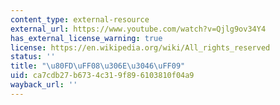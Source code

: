 ```yaml
---
content_type: external-resource
external_url: https://www.youtube.com/watch?v=Qjlg9ov34Y4
has_external_license_warning: true
license: https://en.wikipedia.org/wiki/All_rights_reserved
status: ''
title: "\u80FD\uFF08\u306E\u3046\uFF09"
uid: ca7cdb27-b673-4c31-9f89-6103810f04a9
wayback_url: ''
---
```

